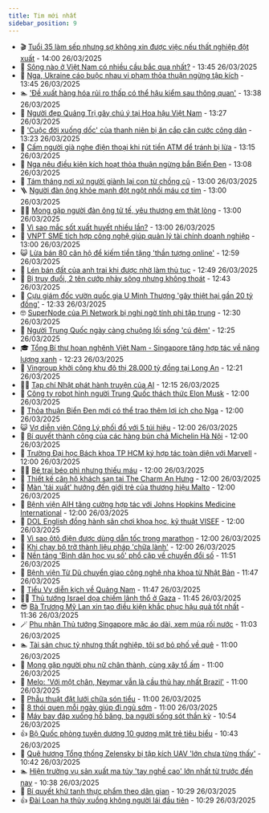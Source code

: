 ```yaml
---
title: Tim mới nhất
sidebar_position: 9
---
```


<!-- vnexpress-tin-moi-nhat:START -->
- 🎬 [Tuổi 35 làm sếp nhưng sợ không xin được việc nếu thất nghiệp đột xuất](https://vnexpress.net/tuoi-35-lam-sep-nhung-so-khong-xin-duoc-viec-neu-that-nghiep-dot-xuat-4866122.html) - 14:00 26/03/2025
- 🐎 [Sông nào ở Việt Nam có nhiều cầu bắc qua nhất?](https://vnexpress.net/song-nao-o-viet-nam-co-nhieu-cau-bac-qua-nhat-4866232.html) - 13:45 26/03/2025
- 🦍 [Nga, Ukraine cáo buộc nhau vi phạm thỏa thuận ngừng tập kích](https://vnexpress.net/nga-ukraine-cao-buoc-nhau-vi-pham-thoa-thuan-ngung-tap-kich-4866270.html) - 13:45 26/03/2025
- 🏊 [&#39;Đề xuất hàng hóa rủi ro thấp có thể hậu kiểm sau thông quan&#39;](https://vnexpress.net/de-xuat-hang-hoa-rui-ro-thap-co-the-hau-kiem-sau-thong-quan-4866130.html) - 13:38 26/03/2025
- 🎊 [Người đẹp Quảng Trị gây chú ý tại Hoa hậu Việt Nam](https://vnexpress.net/nguoi-dep-quang-tri-gay-chu-y-tai-hoa-hau-viet-nam-4866228.html) - 13:27 26/03/2025
- 🎃 [&#39;Cuộc đời xuống dốc&#39; của thanh niên bị ăn cắp căn cước công dân](https://vnexpress.net/cuoc-doi-xuong-doc-cua-thanh-nien-bi-an-cap-can-cuoc-cong-dan-4866242.html) - 13:23 26/03/2025
- 🧰 [Cấm người già nghe điện thoại khi rút tiền ATM để tránh bị lừa](https://vnexpress.net/cam-nguoi-gia-nghe-dien-thoai-khi-rut-tien-atm-de-tranh-bi-lua-4866272.html) - 13:15 26/03/2025
- 🔭 [Nga nêu điều kiện kích hoạt thỏa thuận ngừng bắn Biển Đen](https://vnexpress.net/nga-neu-dieu-kien-kich-hoat-thoa-thuan-ngung-ban-bien-den-4866249.html) - 13:08 26/03/2025
- 🫶 [Tám tháng nơi xứ người giành lại con từ chồng cũ](https://vnexpress.net/tam-thang-noi-xu-nguoi-gianh-lai-con-tu-chong-cu-4866158.html) - 13:00 26/03/2025
- 🪜 [Người đàn ông khỏe mạnh đột ngột nhồi máu cơ tim](https://vnexpress.net/nguoi-dan-ong-khoe-manh-dot-ngot-nhoi-mau-co-tim-4866022.html) - 13:00 26/03/2025
- 👨‍🏫 [Mong gặp người đàn ông tử tế, yêu thương em thật lòng](https://vnexpress.net/mong-gap-nguoi-dan-ong-tu-te-yeu-thuong-em-that-long-4865794.html) - 13:00 26/03/2025
- 🎊 [Vì sao mắc sốt xuất huyết nhiều lần?](https://vnexpress.net/vi-sao-mac-sot-xuat-huyet-nhieu-lan-4866264.html) - 13:00 26/03/2025
- 🎊 [VNPT SME tích hợp công nghệ giúp quản lý tài chính doanh nghiệp](https://vnexpress.net/vnpt-sme-tich-hop-cong-nghe-giup-quan-ly-tai-chinh-doanh-nghiep-4866111.html) - 13:00 26/03/2025
- 😺 [Lừa bán 80 căn hộ để kiếm tiền tặng &#39;thần tượng online&#39;](https://vnexpress.net/lua-ban-80-can-ho-ao-cho-nguoi-than-de-kiem-tien-tang-nam-than-online-4866254.html) - 12:59 26/03/2025
- 🐘 [Lén bán đất của anh trai khi được nhờ làm thủ tục](https://vnexpress.net/len-ban-dat-cua-anh-trai-khi-duoc-nho-lam-thu-tuc-4866266.html) - 12:49 26/03/2025
- 🌁 [Bị truy đuổi, 2 tên cướp nhảy sông nhưng không thoát](https://vnexpress.net/bi-truy-duoi-2-ten-cuop-nhay-song-nhung-khong-thoat-4866246.html) - 12:43 26/03/2025
- 🐲 [Cựu giám đốc vườn quốc gia U Minh Thượng &#39;gây thiệt hại gần 20 tỷ đồng&#39;](https://vnexpress.net/cuu-giam-doc-vuon-quoc-gia-u-minh-thuong-gay-thiet-hai-gan-20-ty-dong-4866236.html) - 12:33 26/03/2025
- 🤓 [SuperNode của Pi Network bị nghi ngờ tính phi tập trung](https://vnexpress.net/supernode-cua-pi-network-bi-nghi-ngo-tinh-phi-tap-trung-4865690.html) - 12:30 26/03/2025
- 💪 [Người Trung Quốc ngày càng chuộng lối sống &#39;cú đêm&#39;](https://vnexpress.net/nguoi-trung-quoc-ngay-cang-chuong-loi-song-cu-dem-4865859.html) - 12:25 26/03/2025
- 🎓 [Tổng Bí thư hoan nghênh Việt Nam - Singapore tăng hợp tác về năng lượng xanh](https://vnexpress.net/tong-bi-thu-hoan-nghenh-viet-nam-singapore-tang-hop-tac-ve-nang-luong-xanh-4866261.html) - 12:23 26/03/2025
- 🫣 [Vingroup khởi công khu đô thị 28.000 tỷ đồng tại Long An](https://vnexpress.net/vingroup-khoi-cong-khu-do-thi-28-000-ty-dong-tai-long-an-4866233.html) - 12:21 26/03/2025
- 🧑‍💻 [Tạp chí Nhật phát hành truyện của AI](https://vnexpress.net/tap-chi-nhat-phat-hanh-truyen-cua-ai-4866140.html) - 12:15 26/03/2025
- 🐲 [Công ty robot hình người Trung Quốc thách thức Elon Musk](https://vnexpress.net/cong-ty-robot-hinh-nguoi-trung-quoc-thach-thuc-elon-musk-4865901.html) - 12:00 26/03/2025
- 🌝 [Thỏa thuận Biển Đen mới có thể trao thêm lợi ích cho Nga](https://vnexpress.net/thoa-thuan-bien-den-moi-co-the-trao-them-loi-ich-cho-nga-4865899.html) - 12:00 26/03/2025
- 😺 [Vợ diễn viên Công Lý phối đồ với 5 túi hiệu](https://vnexpress.net/vo-dien-vien-cong-ly-phoi-do-voi-5-tui-hieu-4865838.html) - 12:00 26/03/2025
- 🐎 [Bí quyết thành công của các hàng bún chả Michelin Hà Nội](https://vnexpress.net/bi-quyet-thanh-cong-cua-cac-hang-bun-cha-michelin-ha-noi-4865512.html) - 12:00 26/03/2025
- 🎡 [Trường Đại học Bách khoa TP HCM ký hợp tác toàn diện với Marvell](https://vnexpress.net/truong-dai-hoc-bach-khoa-tp-hcm-ky-hop-tac-toan-dien-voi-marvell-4866260.html) - 12:00 26/03/2025
- 👨‍🏫 [Bé trai béo phì nhưng thiếu máu](https://vnexpress.net/be-trai-beo-phi-nhung-thieu-mau-4866244.html) - 12:00 26/03/2025
- 🦆 [Thiết kế căn hộ khách sạn tại The Charm An Hưng](https://vnexpress.net/thiet-ke-can-ho-khach-san-tai-the-charm-an-hung-4865953.html) - 12:00 26/03/2025
- 🚦 [Màn &#39;tái xuất&#39; hướng đến giới trẻ của thương hiệu Malto](https://vnexpress.net/man-tai-xuat-huong-den-gioi-tre-cua-thuong-hieu-malto-4865765.html) - 12:00 26/03/2025
- 💫 [Bệnh viện AIH tăng cường hợp tác với Johns Hopkins Medicine International](https://vnexpress.net/benh-vien-aih-tang-cuong-hop-tac-voi-johns-hopkins-medicine-international-4865764.html) - 12:00 26/03/2025
- 🎉 [DOL English đồng hành sân chơi khoa học, kỹ thuật VISEF](https://vnexpress.net/dol-english-dong-hanh-san-choi-khoa-hoc-ky-thuat-visef-4865661.html) - 12:00 26/03/2025
- 🌋 [Vì sao ôtô điện được dùng dẫn tốc trong marathon](https://vnexpress.net/vi-sao-oto-dien-duoc-dung-dan-toc-trong-marathon-4865481.html) - 12:00 26/03/2025
- 🤖 [Khi chạy bộ trở thành liệu pháp &#39;chữa lành&#39;](https://vnexpress.net/khi-chay-bo-tro-thanh-lieu-phap-chua-lanh-4865058.html) - 12:00 26/03/2025
- 🦏 [Nền tảng &#39;Bình dân học vụ số&#39; phổ cập về chuyển đổi số](https://vnexpress.net/nen-tang-binh-dan-hoc-vu-so-pho-cap-ve-chuyen-doi-so-4866208.html) - 11:51 26/03/2025
- 🦩 [Bệnh viện Từ Dũ chuyển giao công nghệ nha khoa từ Nhật Bản](https://vnexpress.net/benh-vien-tu-du-chuyen-giao-cong-nghe-nha-khoa-tu-nhat-ban-4865973.html) - 11:47 26/03/2025
- 👺 [Tiểu Vy diễn kịch về Quảng Nam](https://vnexpress.net/tieu-vy-dien-kich-ve-quang-nam-4866026.html) - 11:47 26/03/2025
- 🧑‍🏫 [Thủ tướng Israel dọa chiếm lãnh thổ ở Gaza](https://vnexpress.net/thu-tuong-israel-doa-chiem-lanh-tho-o-gaza-4866256.html) - 11:45 26/03/2025
- 😎 [Bà Trương Mỹ Lan xin tạo điều kiện khắc phục hậu quả tốt nhất](https://vnexpress.net/ba-truong-my-lan-xin-tao-dieu-kien-khac-phuc-hau-qua-tot-nhat-4866243.html) - 11:36 26/03/2025
- 🪄 [Phu nhân Thủ tướng Singapore mặc áo dài, xem múa rối nước](https://vnexpress.net/phu-nhan-thu-tuong-singapore-mac-ao-dai-xem-mua-roi-nuoc-4866241.html) - 11:03 26/03/2025
- 🏊 [Tài sản chục tỷ nhưng thất nghiệp, tôi sợ bỏ phố về quê](https://vnexpress.net/tai-san-chuc-ty-nhung-that-nghiep-toi-so-bo-pho-ve-que-4866188.html) - 11:00 26/03/2025
- 💃 [Mong gặp người phụ nữ chân thành, cùng xây tổ ấm](https://vnexpress.net/mong-gap-nguoi-phu-nu-chan-thanh-cung-xay-to-am-4865795.html) - 11:00 26/03/2025
- 🦆 [Melo: &#39;Với một chân, Neymar vẫn là cầu thủ hay nhất Brazil&#39;](https://vnexpress.net/melo-voi-mot-chan-neymar-van-la-cau-thu-hay-nhat-brazil-4866176.html) - 11:00 26/03/2025
- 🎊 [Phẫu thuật đặt lưới chữa són tiểu](https://vnexpress.net/phau-thuat-dat-luoi-chua-son-tieu-4866179.html) - 11:00 26/03/2025
- 👺 [8 thói quen mỗi ngày giúp đi ngủ sớm](https://vnexpress.net/8-thoi-quen-moi-ngay-giup-di-ngu-som-4866098.html) - 11:00 26/03/2025
- 🎡 [Máy bay đáp xuống hồ băng, ba người sống sót thần kỳ](https://vnexpress.net/may-bay-dap-xuong-ho-bang-ba-nguoi-song-sot-than-ky-4866172.html) - 10:54 26/03/2025
- 👍 [Bộ Quốc phòng tuyên dương 10 gương mặt trẻ tiêu biểu](https://vnexpress.net/bo-quoc-phong-tuyen-duong-10-guong-mat-tre-tieu-bieu-4866237.html) - 10:43 26/03/2025
- 🐎 [Quê hương Tổng thống Zelensky bị tập kích UAV &#39;lớn chưa từng thấy&#39;](https://vnexpress.net/que-huong-tong-thong-zelensky-bi-tap-kich-uav-lon-chua-tung-thay-4866193.html) - 10:42 26/03/2025
- 🏊 [Hiện trường vụ sản xuất ma túy &#39;tay nghề cao&#39; lớn nhất từ trước đến nay](https://vnexpress.net/hien-truong-vu-san-xuat-ma-tuy-tay-nghe-cao-lon-nhat-tu-truoc-den-nay-vnepre-4866234.html) - 10:38 26/03/2025
- 🦩 [Bí quyết khử tanh thực phẩm theo dân gian](https://vnexpress.net/bi-quyet-khu-tanh-thuc-pham-theo-dan-gian-4866245.html) - 10:29 26/03/2025
- 👍 [Đài Loan hạ thủy xuồng không người lái đầu tiên](https://vnexpress.net/dai-loan-ha-thuy-xuong-khong-nguoi-lai-dau-tien-4866054.html) - 10:29 26/03/2025<!-- vnexpress-tin-moi-nhat:END -->
